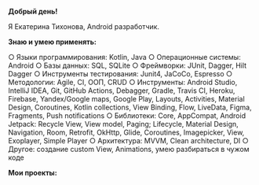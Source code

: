 **Добрый день!**

Я Екатерина Тихонова, Android разработчик.

**Знаю и умею применять:**

○	Языки программирования: Kotlin, Java
○	Операционные системы: Android 
○	Базы данных: SQL, SQLite 
○	Фреймворки: JUnit, Dagger, Hilt Dagger 
○	Инструменты тестирования: Junit4, JaCoCo, Espresso
○	Методологии: Agile, CI, ООП, CRUD
○	Инструменты: Android Studio, IntelliJ IDEA, Git, GitHub Actions, Debagger, Gradle, Travis CI, Heroku, Firebase, Yandex/Google maps, Google Play, Layouts, Activities, Material Design, Coroutines, Kotlin collections, View Binding, Flow, LiveData, Figma, Fragments, Push notifications 
○	Библиотеки: Core, AppCompat, Android Jetpack: Recycle View, View model, Paging; Lifecycle, Material Design, Navigation, Room, Retrofit, OkHttp, Glide, Coroutines, Imagepicker, View, Exoplayer, Simple Player
○	Архитектура: MVVM, Clean architecture, DI
○	Другое: создание custom View, Animations, умею разбираться в чужом коде 

**Мои проекты:**

